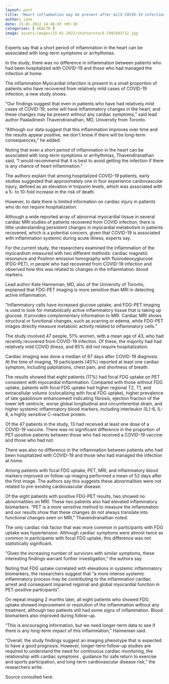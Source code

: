 ```yaml
---
layout: post
title: "Heart inflammation may be present after mild COVID-19 infection, study indicates"
author: jane 
date: 15-01-2022 14:46:03 +05:30 
categories: [ HEALTH ] 
image: assets/images/15-01-2022/shutterstock-1992943712.jpg
---
```

Experts say that a short period of inflammation in the heart can be associated with long-term symptoms or arrhythmias.

In the study, there was no difference in inflammation between patients who had been hospitalized with COVID-19 and those who had managed the infection at home.

The inflammation Myocardial infarction is present in a small proportion of patients who have recovered from relatively mild cases of COVID-19 infection, a new study shows.

“Our findings suggest that even in patients who have had relatively mild cases of COVID-19, some will have inflammatory changes in the heart, and these changes may be present without any cardiac symptoms,” said lead author Paaladinesh Thavendiranathan, MD, University from Toronto.

“Although our data suggest that this inflammation improves over time and the results appear positive, we don’t know if there will be long-term consequences,” he added.

Noting that even a short period of inflammation in the heart can be associated with long-term symptoms or arrhythmias, Thavendiranathan said, “I would recommend that it is best to avoid getting the infection if there is any chance of heart inflammation.”

The authors explain that among hospitalized COVID-19 patients, early studies suggested that approximately one in four experience cardiovascular injury, defined as an elevation in troponin levels, which was associated with a 5- to 10-fold increase in the risk of death.

However, to date there is limited information on cardiac injury in patients who do not require hospitalization.

Although a wide reported array of abnormal myocardial tissue in several cardiac MRI studies of patients recovered from COVID infection, there is little understanding persistent changes in myocardial metabolism in patients recovered, which is a potential concern, given that COVID-19 is associated with inflammation systemic during acute illness, experts say.

For the current study, the researchers examined the inflammation of the myocardium measured with two different methods: cardiac magnetic resonance and Positron emission tomography with fluorodeoxyglucose (FDG-PET), in people who had recovered from COVID-19 infection and observed how this was related to changes in the inflammation. blood markers.

Lead author Kate Hanneman, MD, also of the University of Toronto, explained that FDG-PET imaging is more sensitive than MRI in detecting active inflammation.

“Inflammatory cells have increased glucose uptake, and FDG-PET imaging is used to look for metabolically active inflammatory tissue that is taking up glucose. It provides complementary information to MRI. Cardiac MRI shows structural or functional changes, such as scarring or edema, while FDG-PET images directly measure metabolic activity related to inflammatory cells.”

The study involved 47 people, 51% women, with a mean age of 43, who had recently recovered from COVID-19 infection. Of these, the majority had had relatively mild COVID illness, and 85% did not require hospitalization.

Cardiac imaging was done a median of 67 days after COVID-19 diagnosis. At the time of imaging, 19 participants (40%) reported at least one cardiac symptom, including palpitations, chest pain, and shortness of breath.

The results showed that eight patients (17%) had focal FDG uptake on PET consistent with myocardial inflammation. Compared with those without FDG uptake, patients with focal FDG uptake had higher regional T2, T1, and extracellular volume (colocalizing with focal FDG uptake), higher prevalence of late gadolinium enhancement indicating fibrosis, ejection fraction of the lower left ventricle, worse global longitudinal and circumferential strain, and higher systemic inflammatory blood markers, including interleukin (IL)-6, IL-8, a highly sensitive C-reactive protein.

Of the 47 patients in the study, 13 had received at least one dose of a COVID-19 vaccine. There was no significant difference in the proportion of PET-positive patients between those who had received a COVID-19 vaccine and those who had not.

There was also no difference in the inflammation between patients who had been hospitalized with COVID-19 and those who had managed the infection at home.

Among patients with focal FDG uptake, PET, MRI, and inflammatory blood markers improved on follow-up imaging performed a mean of 52 days after the first image. The authors say this suggests these abnormalities were not related to pre-existing cardiovascular disease.

Of the eight patients with positive FDG-PET results, two showed no abnormalities on MRI. These two patients also had elevated inflammatory biomarkers. “PET is a more sensitive method to measure the inflammation and our results show that these changes do not always translate into functional changes seen on MRI,” Thavendiranathan noted.

The only cardiac risk factor that was more common in participants with FDG uptake was hypertension. Although cardiac symptoms were almost twice as common in participants with focal FDG uptake, this difference was not statistically significant.

“Given the increasing number of survivors with similar symptoms, these interesting findings warrant further investigation,” the authors say.

Noting that FDG uptake correlated with elevations in systemic inflammatory biomarkers, the researchers suggest that “a more intense systemic inflammatory process may be contributing to the inflammation cardiac arrest and consequent impaired regional and global myocardial function in PET-positive participants”.

On repeat imaging 2 months later, all eight patients who showed FDG uptake showed improvement or resolution of the inflammation without any treatment, although two patients still had some signs of inflammation. Blood biomarkers also improved during follow-up.

“This is encouraging information, but we need longer-term data to see if there is any long-term impact of this inflammation,” Hanneman said.

“Overall, the study findings suggest an imaging phenotype that is expected to have a good prognosis. However, longer-term follow-up studies are required to understand the need for continuous cardiac monitoring, the relationship with cardiac symptoms , guidance for safe return to exercise and sports participation, and long-term cardiovascular disease risk,” the researchers write.

Source consulted here.